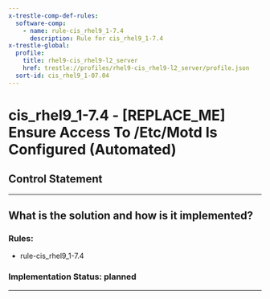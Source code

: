 ```yaml
---
x-trestle-comp-def-rules:
  software-comp:
    - name: rule-cis_rhel9_1-7.4
      description: Rule for cis_rhel9_1-7.4
x-trestle-global:
  profile:
    title: rhel9-cis_rhel9-l2_server
    href: trestle://profiles/rhel9-cis_rhel9-l2_server/profile.json
  sort-id: cis_rhel9_1-07.04
---
```


# cis_rhel9_1-7.4 - \[REPLACE_ME\] Ensure Access To /Etc/Motd Is Configured (Automated)

## Control Statement

______________________________________________________________________

## What is the solution and how is it implemented?

<!-- For implementation status enter one of: implemented, partial, planned, alternative, not-applicable -->

<!-- Note that the list of rules under ### Rules: is read-only and changes will not be captured after assembly to JSON -->

<!-- Add control implementation description here for control: cis_rhel9_1-7.4 -->

### Rules:

  - rule-cis_rhel9_1-7.4

### Implementation Status: planned

______________________________________________________________________

